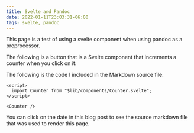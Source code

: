 ```yaml
---
title: Svelte and Pandoc
date: 2022-01-11T23:03:31-06:00
tags: svelte, pandoc
---
```


This page is a test of using a svelte component when using pandoc as a preprocessor.

The following is a button that is a Svelte component that increments a counter when you click on it:

<script>
    import Counter from "$lib/components/Counter.svelte"
</script>

<Counter/>

The following is the code I included in the Markdown source file:

```svelte
<script>
  import Counter from "$lib/components/Counter.svelte";
</script>

<Counter />
```

You can click on the date in this blog post to see the source markdown file that was used to render this page.
